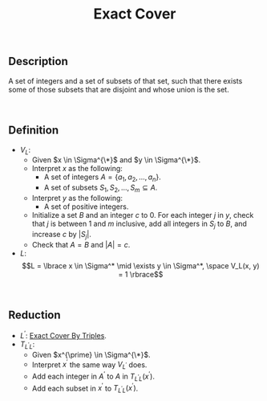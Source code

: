 # $$\text{Exact Cover}$$

<br>

## Description

A set of integers and a set of subsets of that set, such that there exists some of those subsets that are disjoint and whose union is the set.

<br>

## Definition

- $V_L$:
  - Given $x \in \Sigma^{\*}$ and $y \in \Sigma^{\*}$.
  - Interpret $x$ as the following:
    - A set of integers $A = \lbrace a_1, a_2, ..., a_n \rbrace$.
    - A set of subsets $S_1, S_2, ..., S_m \subseteq A$.
  - Interpret $y$ as the following:
    - A set of positive integers.
  - Initialize a set $B$ and an integer $c$ to $0$. For each integer $j$ in $y$, check that $j$ is between $1$ and $m$ inclusive, add all integers in $S_j$ to $B$, and increase $c$ by $\vert{S_j}\vert$.
  - Check that $A = B$ and $\vert{A}\vert = c$.
- $L$: $$L = \lbrace x \in \Sigma^* \mid \exists y \in \Sigma^*, \space V_L(x, y) = 1 \rbrace$$

<br>

## Reduction

- $L^{\prime}$: [Exact Cover By Triples](Exact-Cover-By-Triples.md).
- $T_{L^{\prime}L}$:
  - Given $x^{\prime} \in \Sigma^{\*}$.
  - Interpret $x^{\prime}$ the same way $V_{L^{\prime}}$ does.
  - Add each integer in $A^{\prime}$ to $A$ in $T_{L^{\prime}L}(x^{\prime})$.
  - Add each subset in $x^{\prime}$ to $T_{L^{\prime}L}(x^{\prime})$.
